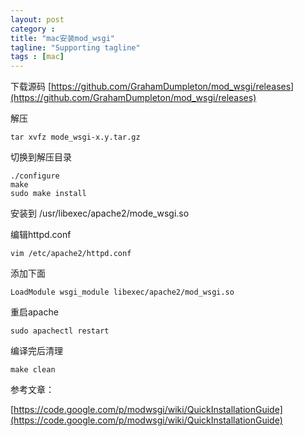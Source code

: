 ```yaml
---
layout: post
category : 
title: "mac安装mod_wsgi"
tagline: "Supporting tagline"
tags : [mac]
---
```


下载源码
[https://github.com/GrahamDumpleton/mod_wsgi/releases](https://github.com/GrahamDumpleton/mod_wsgi/releases)

解压

	tar xvfz mode_wsgi-x.y.tar.gz

切换到解压目录

	./configure
	make
	sudo make install

安装到 /usr/libexec/apache2/mode_wsgi.so

编辑httpd.conf

	vim /etc/apache2/httpd.conf

添加下面

	LoadModule wsgi_module libexec/apache2/mod_wsgi.so

重启apache

	sudo apachectl restart

编译完后清理

	make clean

参考文章：

[https://code.google.com/p/modwsgi/wiki/QuickInstallationGuide](https://code.google.com/p/modwsgi/wiki/QuickInstallationGuide)